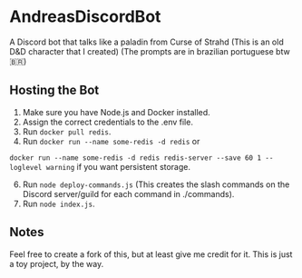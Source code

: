 # AndreasDiscordBot
A Discord bot that talks like a paladin from Curse of Strahd (This is an old D&D character that I created)
(The prompts are in brazilian portuguese btw 🇧🇷)

## Hosting the Bot
1. Make sure you have Node.js and Docker installed.
2. Assign the correct credentials to the .env file.
3. Run `docker pull redis`.
4. Run `docker run --name some-redis -d redis` or

`docker run --name some-redis -d redis redis-server --save 60 1 --loglevel warning` if you want persistent storage.

6. Run `node deploy-commands.js` (This creates the slash commands on the Discord server/guild for each command in ./commands).
7. Run `node index.js`.

## Notes
Feel free to create a fork of this, but at least give me credit for it. This is just a toy project, by the way.
